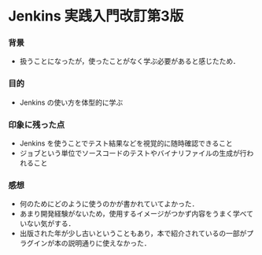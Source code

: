 # Jenkins 実践入門改訂第3版

### 背景
- 扱うことになったが，使ったことがなく学ぶ必要があると感じたため．

### 目的
- Jenkins の使い方を体型的に学ぶ

### 印象に残った点
- Jenkins を使うことでテスト結果などを視覚的に随時確認できること
- ジョブという単位でソースコードのテストやバイナリファイルの生成が行われること

### 感想
- 何のためにどのように使うのかが書かれていてよかった．
- あまり開発経験がないため，使用するイメージがつかず内容をうまく学べていない気がする．
- 出版された年が少し古いということもあり，本で紹介されているの一部がプラグインが本の説明通りに使えなかった．
